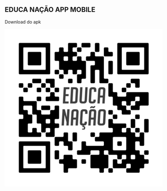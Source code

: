 ## EDUCA **N**AÇÃO APP MOBILE

Download do apk

![download-apk](./qr-code/educa-nacao-app-qrcode.png)
